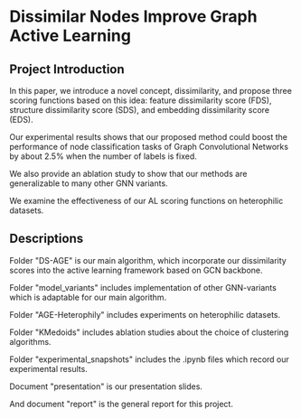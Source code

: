 # Dissimilar Nodes Improve Graph Active Learning

## Project Introduction

In this paper, we introduce a novel concept, dissimilarity, and propose three scoring functions based on this idea: feature dissimilarity score (FDS), structure dissimilarity score (SDS), and embedding dissimilarity score (EDS).

Our experimental results shows that our proposed method could boost the performance of node classification tasks of Graph Convolutional Networks by about 2.5$\%$ when the number of labels is fixed.

We also provide an ablation study to show that our methods are generalizable to many other GNN variants.

We examine the effectiveness of our AL scoring functions on heterophilic datasets.

## Descriptions

Folder "DS-AGE" is our main algorithm, which incorporate our dissimilarity scores into the active learning framework based on GCN backbone.

Folder "model_variants" includes implementation of other GNN-variants which is adaptable for our main algorithm.

Folder "AGE-Heterophily" includes experiments on heterophilic datasets.

Folder "KMedoids" includes ablation studies about the choice of clustering algorithms.

Folder "experimental_snapshots" includes the .ipynb files which record our experimental results.

Document "presentation" is our presentation slides.

And document "report" is the general report for this project.
